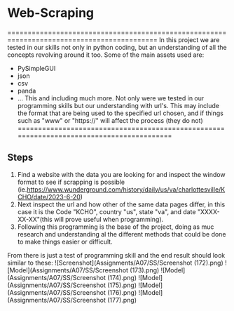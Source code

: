 # Web-Scraping
===========================================================================================
In this project we are tested in our skills not only in python coding, but an understanding of all the concepts revolving around it too.
Some  of the main assets used are:
  - PySimpleGUI
  - json
  - csv
  - panda
  - ...
This and including much more. Not only were we tested in our programming skills but our understanding with url's. This may include the
format that are being used to the specified url chosen, and if things such as "www" or "https://" will affect the process (they do not)
=========================================================================================
## Steps
1. Find a website with the data you are looking for and inspect the window format to see if scrapping is possible (ie.https://www.wunderground.com/history/daily/us/va/charlottesville/KCHO/date/2023-6-20)
2. Next inspect the url and how other of the same data pages differ, in this case it is the Code "KCHO", country "us", state "va", and date "XXXX-XX-XX"(this will prove useful when programming).
3. Following this programming is the base of the project, doing as muc research and understanding al the different methods that could be done to make things easier or difficult.

From there is just a test of programming skill and the end result should look similar to these:
 ![Screenshot](Assignments/A07/SS/Screenshot (172).png)
 ![Model](Assignments/A07/SS/Screenshot (173).png)
 ![Model](Assignments/A07/SS/Screenshot (174).png)
 ![Model](Assignments/A07/SS/Screenshot (175).png)
 ![Model](Assignments/A07/SS/Screenshot (176).png)
 ![Model](Assignments/A07/SS/Screenshot (177).png)
